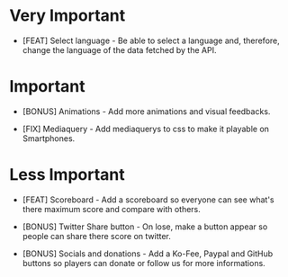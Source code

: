 # Very Important
- [FEAT] Select language - Be able to select a language and, therefore, change the language of the data fetched by the API.

# Important
- [BONUS] Animations - Add more animations and visual feedbacks.

- [FIX] Mediaquery - Add mediaquerys to css to make it playable on Smartphones.

# Less Important
- [FEAT] Scoreboard - Add a scoreboard so everyone can see what's there 
maximum score and compare with others.

- [BONUS] Twitter Share button - On lose, make a button appear so people can share there score on twitter.

- [BONUS] Socials and donations - Add a Ko-Fee, Paypal and GitHub buttons so players can donate or follow us for more informations.
